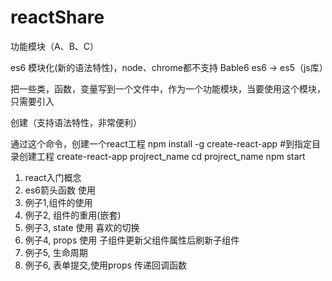 # reactShare
功能模块（A、B、C）

es6 模块化(新的语法特性)，node、chrome都不支持
Bable6 es6 -> es5（js库）

把一些类，函数，变量写到一个文件中，作为一个功能模块，当要使用这个模块，只需要引入

创建（支持语法特性，非常便利）

通过这个命令，创建一个react工程
npm install -g create-react-app
#到指定目录创建工程
create-react-app projrect_name
cd projrect_name
npm start


1. react入门概念
2. es6箭头函数 使用
3. 例子1,组件的使用
4. 例子2, 组件的重用(嵌套)
5. 例子3, state 使用 喜欢的切换
6. 例子4, props 使用 子组件更新父组件属性后刷新子组件
7. 例子5, 生命周期
8. 例子6, 表单提交,使用props 传递回调函数
